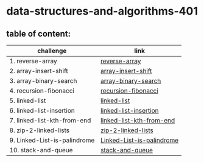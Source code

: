 # data-structures-and-algorithms-401

## table of content:
|challenge|link|
|---------|----|
|1. reverse-array|[reverse-array](https://github.com/AbrarAlzubaidi/data-structures-and-algorithms-401/tree/array-reverse/reverse-array)|
|2. array-insert-shift|[array-insert-shift](https://github.com/AbrarAlzubaidi/data-structures-and-algorithms-401/blob/main/array-insert-shift/README.md)|
|3. array-binary-search|[array-binary-search](https://github.com/AbrarAlzubaidi/data-structures-and-algorithms-401/blob/main/array-binary-search/README.md)|
|4. recursion-fibonacci|[recursion-fibonacci](https://docs.google.com/spreadsheets/d/1GPOfKc3BErdy5NJV9e3PIBJfuauLW1f0OnepQjQAKN8/edit?usp=sharing)|
|5. linked-list|[linked-list](https://github.com/AbrarAlzubaidi/data-structures-and-algorithms-401/blob/linked-list/linked-list/README.md)|
|6. linked-list-insertion|[linked-list-insertion](https://github.com/AbrarAlzubaidi/data-structures-and-algorithms-401/blob/main/linked-list-insertions/README.md)|
|7. linked-list-kth-from-end|[linked-list-kth-from-end](https://github.com/AbrarAlzubaidi/data-structures-and-algorithms-401/blob/main/linked-list-insertions/README.md)|
|8. zip-2-linked-lists|[zip-2-linked-lists](https://github.com/AbrarAlzubaidi/data-structures-and-algorithms-401/blob/main/linked-list-insertions/README.md)
|9. Linked-List-is-palindrome|[Linked-List-is-palindrome](https://docs.google.com/spreadsheets/d/18nntyjs1zESQQM30WrMSb0Mb_5biCjU301Y1TynbkqY/edit?usp=sharing)
|10. stack-and-queue|[stack-and-queue](https://github.com/AbrarAlzubaidi/data-structures-and-algorithms-401/blob/main/stack-and-queue/README.md)

